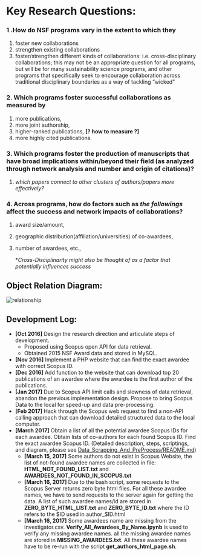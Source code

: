 # Key Research Questions:

### 1 .How do NSF programs vary in the extent to which they
1. foster new collaborations
2. strengthen existing collaborations
3. foster/strengthen different kinds of collaborations:
     i.e. cross-disciplinary collaborations; this may not be an appropriate question for all programs, but will be for many sustainability science programs, and other programs that specifically seek to encourage collaboration across traditional disciplinary boundaries as a way of tackling “wicked”

### 2. Which programs foster successful collaborations as measured by
1. more publications,
2. more joint authorship,
3. higher-ranked publications, **[? how to measure ?]**
4. more highly cited publications.

### 3. Which programs foster the production of manuscripts that have broad implications within/beyond their field (as analyzed through network analysis and number and origin of citations)?  
1. *which papers connect to other clusters of authors/papers more effectively?*

### 4. Across programs, how do factors such as *the followings* affect the success and network impacts of collaborations?  
1. award size/amount,
2. geographic distribution(affiliation/universities) of co-awardees,
3. number of awardees, etc.,

    **Cross-Disciplinarity might also be thought of as a factor that potentially influences success*

## Object Relation Diagram:
![relationship](https://github.com/lizichen/collaboration_networks/blob/master/ObjectsRelationDiagram.jpg "Relationship Diagram")

## Development Log:
- **[Oct 2016]** Design the research direction and articulate steps of development.
    + Proposed using Scopus open API for data retrieval.
    + Obtained 2015 NSF Award data and stored in MySQL.
- **[Nov 2016]** Implement a PHP website that can find the exact awardee with correct Scopus ID.
- **[Dec 2016]** Add function to the website that can download top 20 publications of an awardee where the awardee is the first author of the publications.
- **[Jan 2017]** Due to Scopus API limit calls and slowness of data retrieval, abandon the previous implementation design. Propose to bring Scopus Data to the local for speed-up and data pre-processing. 
- **[Feb 2017]** Hack through the Scopus web request to find a non-API calling approach that can download detailed structured data to the local computer.
- **[March 2017]** Obtain a list of all the potential awardee Scopus IDs for each awardee. Obtain lists of co-authors for each found Scopus ID. Find the exact awardee Scopus ID. (Detailed description, steps, scriptings, and diagram, please see [Data_Scrapping_And_PreProcess/README.md][datapreprocee])
    + **[March 15, 2017]** Some authors do not exist in Scopus Website, the list of not-found awardee names are collected in file: **HTML_NOT_FOUND_LIST.txt** and **AWARDEES_NOT_FOUND_IN_SCOPUS.txt**
    + **[March 16, 2017]** Due to the bash script, some requests to the Scopus Server returns zero byte html files. For all these awardee names, we have to send requests to the server again for getting the data. A list of such awardee names/id are stored in **ZERO_BYTE_HTML_LIST.txt** and **ZERO_BYTE_ID.txt** where the ID refers to the $ID used in author_$ID.html
    + **[March 16, 2017]** Some awardees name are missing from the investigator.csv. **Verify_All_Awardees_By_Name.ipynb** is used to verify any missing awardee names. all the missing awardee names are stored in **MISSING_AWARDEES.txt**. All these awardee names have to be re-run with the script **get_authors_html_page.sh**. 

[datapreprocee]:https://github.com/lizichen/collaboration_networks/blob/master/Data_Scrapping_And_PreProcess/README.md
